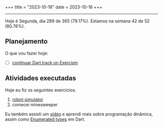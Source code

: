 +++
title = "2023-10-16"
date = 2023-10-16
+++

---

Hoje é Segunda, dia 289 de 365 (79.17%). Estamos na semana 42 de 52 (80.76%). 

## Planejamento

O que vou fazer hoje:

- [ ] [continuar Dart track on Exercism](https://exercism.org/tracks/dart)

## Atividades executadas

Hoje eu fiz os seguintes exercícios:
1. [robot-simulator](https://github.com/LuCCoelho/Exercism-Solutions/tree/main/dart/robot-simulator)
2. comecei minesweeper

Eu também assisti um [vídeo](https://www.youtube.com/watch?v=oBt53YbR9Kk) e aprendi mais sobre programação dinâmica, assim como [Enumerated types](https://dart.dev/language/enums) em Dart.